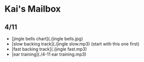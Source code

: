 # Kai's Mailbox

## 4/11

- [jingle bells chart](./jingle bells.jpg)
- [slow backing track](./jingle slow.mp3) (start with this one first)
- [fast backing track](./jingle fast.mp3)
- [ear training](./4-11 ear training.mp3)
